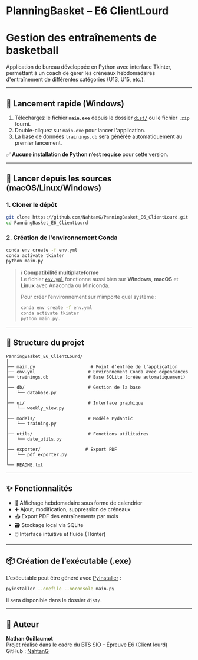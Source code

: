 # PlanningBasket – E6 ClientLourd

# Gestion des entraînements de basketball

Application de bureau développée en Python avec interface Tkinter, permettant à un coach de gérer les créneaux hebdomadaires d'entraînement de différentes catégories (U13, U15, etc.).

---

## 🚀 Lancement rapide (Windows)

1. Téléchargez le fichier **`main.exe`** depuis le dossier [`dist/`](./dist) ou le fichier `.zip` fourni.
2. Double-cliquez sur `main.exe` pour lancer l'application.
3. La base de données `trainings.db` sera générée automatiquement au premier lancement.

✅ **Aucune installation de Python n’est requise** pour cette version.

---

## 🧪 Lancer depuis les sources (macOS/Linux/Windows)

### 1. Cloner le dépôt

```bash
git clone https://github.com/NahtanG/PanningBasket_E6_ClientLourd.git
cd PanningBasket_E6_ClientLourd
```

### 2. Création de l'environnement Conda

```bash
conda env create -f env.yml
conda activate tkinter
python main.py
```

> ℹ️ **Compatibilité multiplateforme**  
> Le fichier [`env.yml`](./env.yml) fonctionne aussi bien sur **Windows**, **macOS** et **Linux** avec Anaconda ou Miniconda.
>
> Pour créer l’environnement sur n’importe quel système :
>
> ```bash
> conda env create -f env.yml
> conda activate tkinter
> python main.py.
> ```

---

## 📂 Structure du projet

```
PanningBasket_E6_ClientLourd/
│
├── main.py                     # Point d’entrée de l’application
├── env.yml                    # Environnement Conda avec dépendances
├── trainings.db               # Base SQLite (créée automatiquement)
│
├── db/                        # Gestion de la base
│   └── database.py
│
├── ui/                        # Interface graphique
│   └── weekly_view.py
│
├── models/                    # Modèle Pydantic
│   └── training.py
│
├── utils/                     # Fonctions utilitaires
│   └── date_utils.py
│
├── exporter/                 # Export PDF
│   └── pdf_exporter.py
│
└── README.txt
```

---

## ✨ Fonctionnalités

- 📅 Affichage hebdomadaire sous forme de calendrier
- ➕ Ajout, modification, suppression de créneaux
- 📤 Export PDF des entraînements par mois
- 🗃️ Stockage local via SQLite
- 🖱️ Interface intuitive et fluide (Tkinter)

---

## 📦 Création de l’exécutable (.exe)

L’exécutable peut être généré avec [PyInstaller](https://www.pyinstaller.org/) :

```bash
pyinstaller --onefile --noconsole main.py
```

Il sera disponible dans le dossier `dist/`.

---

## 🔗 Auteur

**Nathan Guillaumot**  
Projet réalisé dans le cadre du BTS SIO – Épreuve E6 (Client lourd)  
GitHub : [NahtanG](https://github.com/NahtanG)
